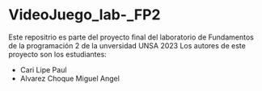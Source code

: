 # VideoJuego_lab-_FP2
Este repositrio es parte del proyecto final del laboratorio de Fundamentos de la programación 2 de la unversidad UNSA 2023 
Los autores de este proyecto son los estudiantes:
- Cari Lipe Paul
- Alvarez Choque Miguel Angel
